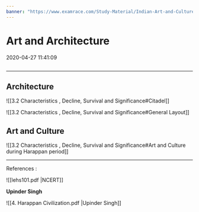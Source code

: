 ```yaml
---
banner: "https://www.examrace.com/Study-Material/Indian-Art-and-Culture/posts/Arts-of-Indus-Valley-Civilization/Bull-from-Mohenjo-Daro.png"
---
```


# Art and Architecture

2020-04-27 11:41:09

```toc
```

---

## Architecture

![[3.2 Characteristics , Decline, Survival and Significance#Citadel]]

![[3.2 Characteristics , Decline, Survival and Significance#General Layout]]

## Art and Culture

![[3.2 Characteristics , Decline, Survival and Significance#Art and Culture during Harappan period]]

----

References :

![[lehs101.pdf |NCERT]]

**Upinder Singh**

![[4. Harappan Civilization.pdf |Upinder Singh]]

